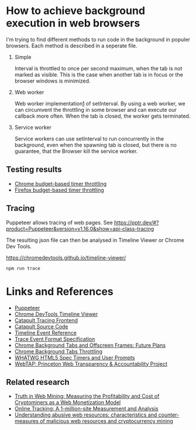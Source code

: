 # How to achieve background execution in web browsers

I'm trying to find different methods to run code in the background in populer browsers. Each method is described in a seperate file.

1. Simple

    Interval is throttled to once per second maximum, when the tab is not marked as visible. This is the case when another tab is in focus or the browser windows is minimized.

2. Web worker

    Web worker implementation[1] of setInterval. By using a web worker, we can circumvent the throttling in some browser and can execute our callback more often. When the tab is closed, the worker gets terminated.
    
3. Service worker

    Service workers can use setInterval to run concurrently in the background, even when the spawning tab is closed, but there is no guarantee, that the Browser kill the service worker.


[1]: https://github.com/chrisguttandin/worker-timers

## Testing results

- [Chrome budget-based timer throttling](https://developers.google.com/web/updates/2017/03/background_tabs#budget-based_background_timer_throttling)
- [Firefox budget-based timer throttling](https://developer.mozilla.org/en-US/docs/Web/API/Page_Visibility_API#Policies_in_place_to_aid_background_page_performance)


## Tracing

Puppeteer allows tracing of web pages. See https://pptr.dev/#?product=Puppeteer&version=v1.16.0&show=api-class-tracing

The resulting json file can then be analysed in Timeline Viewer or Chrome Dev Tools.

https://chromedevtools.github.io/timeline-viewer/

`npm run trace`

# Links and References

- [Puppeteer](https://pptr.dev/)
- [Chrome DevTools Timeline Viewer](https://chromedevtools.github.io/timeline-viewer/)
- [Catapult Tracing Frontend](chrome://tracing/)
- [Catapult Source Code](https://chromium.googlesource.com/catapult/+/HEAD/tracing/README.md)
- [Timeline Event Reference](https://developers.google.com/web/tools/chrome-devtools/evaluate-performance/performance-reference)
- [Trace Event Format Specification](https://docs.google.com/document/d/1CvAClvFfyA5R-PhYUmn5OOQtYMH4h6I0nSsKchNAySU/edit#heading=h.n7ma43wztmu)
- [Chrome Background Tabs and Offscreen Frames: Future Plans](https://docs.google.com/document/d/18_sX-KGRaHcV3xe5Xk_l6NNwXoxm-23IOepgMx4OlE4/pub)
- [Chrome Background Tabs Throttling](https://developers.google.com/web/updates/2017/03/background_tabs)
- [WHATWG HTML5 Spec Timers and User Prompts](https://html.spec.whatwg.org/multipage/timers-and-user-prompts.html#timers)
- [WebTAP: Princeton Web Transparency & Accountability Project](https://webtap.princeton.edu/)

## Related research
- [Truth in Web Mining: Measuring the Profitability and Cost of Cryptominers as a Web Monetization Model](https://arxiv.org/pdf/1806.01994.pdf)
- [Online Tracking: A 1-million-site Measurement and Analysis](http://randomwalker.info/publications/OpenWPM_1_million_site_tracking_measurement.pdf)
- [Understanding abusive web resources: characteristics and counter-measures of malicious web resources and cryptocurrency mining](https://dl.acm.org/citation.cfm?id=3289174)